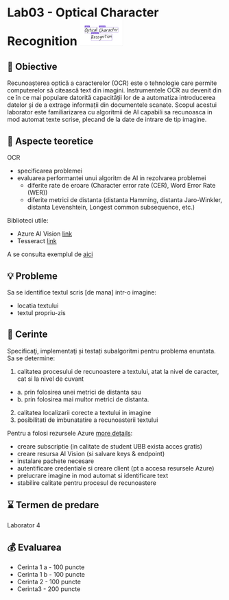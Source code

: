 # Lab03 - Optical Character Recognition <img src="ocr.png" width="100">


## :microscope: Obiective 

Recunoașterea optică a caracterelor (OCR) este o tehnologie care permite computerelor să citească text din imagini. Instrumentele OCR au devenit din ce în ce mai populare datorită capacității lor de a automatiza introducerea datelor și de a extrage informații din documentele scanate. Scopul acestui laborator este familiarizarea cu algoritmii de AI capabili sa recunoasca in mod automat texte scrise, plecand de la date de intrare de tip imagine.

## :book:  Aspecte teoretice 

OCR 
- specificarea problemei
- evaluarea performantei unui algoritm de AI in rezolvarea problemei 
    - diferite rate de eroare (Character error rate (CER), Word Error Rate (WER))
    - diferite metrici de distanta (distanta Hamming, distanta Jaro-Winkler, distanta Levenshtein, Longest common subsequence, etc.)

Biblioteci utile:
- Azure AI Vision [link](https://learn.microsoft.com/en-us/azure/ai-services/computer-vision/)
- Tesseract [link](https://github.com/tesseract-ocr/tesseract)

A se consulta exemplul de [aici](https://github.com/lauradiosan/AI-UBB/blob/main/2023-2024/labs/lab03/AIlab03-OCR.ipynb)


## :bulb: Probleme 

Sa se identifice textul scris [de mana] intr-o imagine:
- locatia textului
- textul propriu-zis



## :memo:  Cerinte 

Specificaţi, implementaţi și testați subalgoritmi pentru problema enuntata.
Sa se determine:
1. calitatea procesului de recunoastere a textului, atat la nivel de caracter, cat si la nivel de cuvant 
- a. prin folosirea unei metrici de distanta sau
- b. prin folosirea mai multor metrici de distanta.
2. calitatea localizarii corecte a textului in imagine
3. posibilitati de imbunatatire a recunoasterii textului


Pentru a folosi rezursele Azure [more details](https://learn.microsoft.com/en-us/azure/ai-services/computer-vision/quickstarts-sdk/client-library?tabs=windows%2Cvisual-studio&pivots=programming-language-python):
- creare subscriptie (in calitate de student UBB exista acces gratis)
- creare resursa AI Vision (si salvare keys & endpoint)
- instalare pachete necesare
- autentificare credentiale si creare client (pt a accesa resursele Azure)
- prelucrare imagine in mod automat si identificare text
- stabilire calitate pentru procesul de recunoastere




## :hourglass: Termen de predare 

Laborator 4

## :moneybag: Evaluarea

- Cerinta 1 a - 100 puncte
- Cerinta 1 b - 100 puncte 
- Cerinta 2 - 100 puncte
- Cerinta3 - 200 puncte
